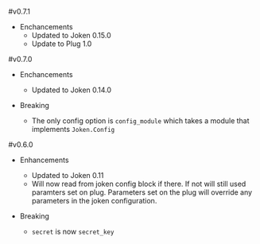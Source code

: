 #v0.7.1
  * Enchancements
    * Updated to Joken 0.15.0
    * Update to Plug 1.0

#v0.7.0
  * Enchancements
    * Updated to Joken 0.14.0

  * Breaking
    * The only config option is `config_module` which takes a module that implements `Joken.Config`


#v0.6.0

* Enhancements
  * Updated to Joken 0.11
  * Will now read from joken config block if there. If not will still used paramters set on plug. Parameters set on the plug will override any parameters in the joken configuration.

* Breaking
  * `secret` is now `secret_key`